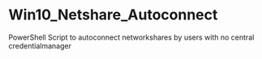 # Win10_Netshare_Autoconnect
PowerShell Script to autoconnect networkshares by users with no central credentialmanager
